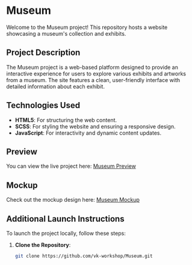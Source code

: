 # Museum

Welcome to the Museum project! This repository hosts a website showcasing a museum's collection and exhibits.

## Project Description

The Museum project is a web-based platform designed to provide an interactive experience for users to explore various exhibits and artworks from a museum. The site features a clean, user-friendly interface with detailed information about each exhibit.

## Technologies Used

- **HTML5**: For structuring the web content.
- **SCSS**: For styling the website and ensuring a responsive design.
- **JavaScript**: For interactivity and dynamic content updates.

## Preview

You can view the live project here: [Museum Preview](https://)

## Mockup

Check out the mockup design here: [Museum Mockup](https://www.figma.com/design/cRBCqE06cDrY3s4jX7h3iY/%D0%9D%D0%90%D0%9C%D0%A3-(Edit)?node-id=320-87&t=zq8xCKSIBQygDLfd-0)

## Additional Launch Instructions

To launch the project locally, follow these steps:

1. **Clone the Repository**:
   ```bash
   git clone https://github.com/vk-workshop/Museum.git
